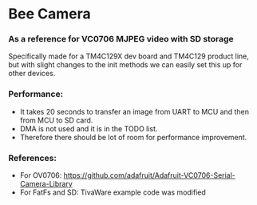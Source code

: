 # Bee Camera
### As a reference for VC0706 MJPEG video with SD storage

Specifically made for a TM4C129X dev board and TM4C129 product line, but with slight changes to the init methods we can easily set this up for other devices.

### Performance:
- It takes 20 seconds to transfer an image from UART to MCU and then from MCU to SD card.
- DMA is not used and it is in the TODO list.
- Therefore there should be lot of room for performance improvement.

### References:
- For OV0706: https://github.com/adafruit/Adafruit-VC0706-Serial-Camera-Library
- For FatFs and SD: TivaWare example code was modified
